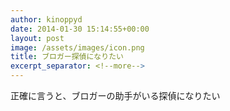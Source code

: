 ```yaml
---
author: kinoppyd
date: 2014-01-30 15:14:55+00:00
layout: post
image: /assets/images/icon.png
title: ブロガー探偵になりたい
excerpt_separator: <!--more-->
---
```


正確に言うと、ブロガーの助手がいる探偵になりたい

